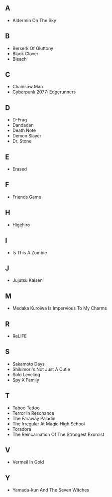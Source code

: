 ## A
- Aldermin On The Sky
## B
- Berserk Of Gluttony
- Black Clover
- Bleach
## C
- Chainsaw Man
- Cyberpunk 2077: Edgerunners
## D
- D-Frag
- Dandadan
- Death Note
- Demon Slayer
- Dr. Stone
## E
- Erased
## F
- Friends Game
## H
- Higehiro
## I
- Is This A Zombie
## J
- Jujutsu Kaisen
## M
- Medaka Kuroiwa Is Impervious To My Charms
## R
- ReLIFE
## S
- Sakamoto Days
- Shikimori's Not Just A Cutie
- Solo Leveling
- Spy X Family
## T
- Taboo Tattoo
- Terror In Resonance
- The Faraway Paladin
- The Irregular At Magic High School
- Toradora
- The Reincarnation Of The Strongest Exorcist
## V
- Vermeil In Gold
## Y
- Yamada-kun And The Seven Witches
